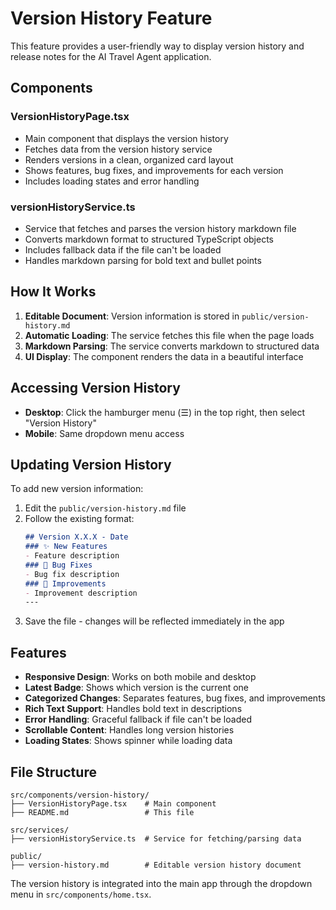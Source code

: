 # Version History Feature

This feature provides a user-friendly way to display version history and release notes for the AI Travel Agent application.

## Components

### VersionHistoryPage.tsx
- Main component that displays the version history
- Fetches data from the version history service
- Renders versions in a clean, organized card layout
- Shows features, bug fixes, and improvements for each version
- Includes loading states and error handling

### versionHistoryService.ts
- Service that fetches and parses the version history markdown file
- Converts markdown format to structured TypeScript objects
- Includes fallback data if the file can't be loaded
- Handles markdown parsing for bold text and bullet points

## How It Works

1. **Editable Document**: Version information is stored in `public/version-history.md`
2. **Automatic Loading**: The service fetches this file when the page loads
3. **Markdown Parsing**: The service converts markdown to structured data
4. **UI Display**: The component renders the data in a beautiful interface

## Accessing Version History

- **Desktop**: Click the hamburger menu (☰) in the top right, then select "Version History"
- **Mobile**: Same dropdown menu access

## Updating Version History

To add new version information:

1. Edit the `public/version-history.md` file
2. Follow the existing format:
   ```markdown
   ## Version X.X.X - Date
   ### ✨ New Features
   - Feature description
   ### 🐛 Bug Fixes
   - Bug fix description
   ### 🔧 Improvements
   - Improvement description
   ---
   ```
3. Save the file - changes will be reflected immediately in the app

## Features

- **Responsive Design**: Works on both mobile and desktop
- **Latest Badge**: Shows which version is the current one
- **Categorized Changes**: Separates features, bug fixes, and improvements
- **Rich Text Support**: Handles bold text in descriptions
- **Error Handling**: Graceful fallback if file can't be loaded
- **Scrollable Content**: Handles long version histories
- **Loading States**: Shows spinner while loading data

## File Structure

```
src/components/version-history/
├── VersionHistoryPage.tsx    # Main component
├── README.md                 # This file
```

```
src/services/
├── versionHistoryService.ts  # Service for fetching/parsing data
```

```
public/
├── version-history.md        # Editable version history document
```

The version history is integrated into the main app through the dropdown menu in `src/components/home.tsx`. 